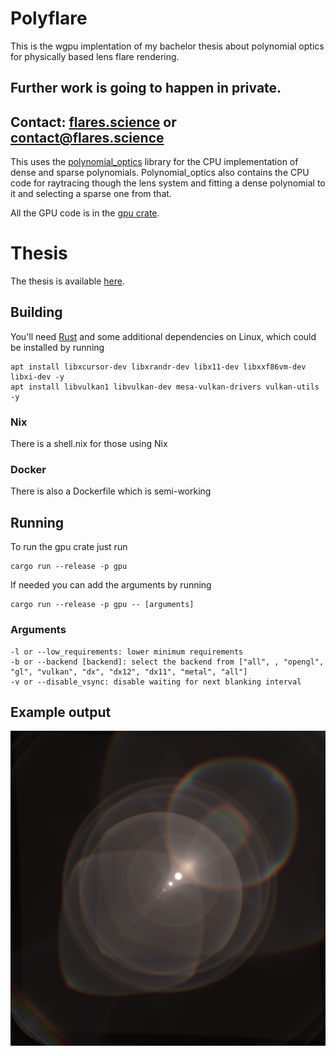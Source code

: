 # Polyflare
This is the wgpu implentation of my bachelor thesis about polynomial optics for physically based lens flare rendering.

## Further work is going to happen in private.
## Contact: [flares.science](https://flares.science) or [contact@flares.science](mailto:contact@flares.science)

This uses the [polynomial_optics](https://github.com/luksab/polyflare/tree/master/polynomial_optics) library for the CPU implementation of dense and sparse polynomials.
Polynomial_optics also contains the CPU code for raytracing though the lens system and fitting a dense polynomial to it and selecting a sparse one from that.

All the GPU code is in the [gpu crate](https://github.com/luksab/polyflare/tree/master/gpu).

# Thesis
The thesis is available [here](https://github.com/luksab/thesis).

## Building
You'll need [Rust](https://www.rust-lang.org/learn/get-started) and some additional dependencies on Linux, which could be installed by running
```
apt install libxcursor-dev libxrandr-dev libx11-dev libxxf86vm-dev libxi-dev -y
apt install libvulkan1 libvulkan-dev mesa-vulkan-drivers vulkan-utils -y
```
### Nix
There is a shell.nix for those using Nix

### Docker
There is also a Dockerfile which is semi-working

## Running 
To run the gpu crate just run 
```
cargo run --release -p gpu
```

If needed you can add the arguments by running 
```
cargo run --release -p gpu -- [arguments]
```

### Arguments
```
-l or --low_requirements: lower minimum requirements
-b or --backend [backend]: select the backend from ["all", , "opengl", "gl", "vulkan", "dx", "dx12", "dx11", "metal", "all"]
-v or --disable_vsync: disable waiting for next blanking interval
```

## Example output
![example](./images/triangulation.png)
